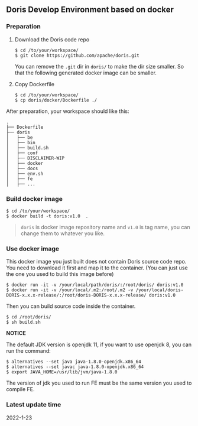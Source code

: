 <!-- 
Licensed to the Apache Software Foundation (ASF) under one
or more contributor license agreements.  See the NOTICE file
distributed with this work for additional information
regarding copyright ownership.  The ASF licenses this file
to you under the Apache License, Version 2.0 (the
"License"); you may not use this file except in compliance
with the License.  You may obtain a copy of the License at

  http://www.apache.org/licenses/LICENSE-2.0

Unless required by applicable law or agreed to in writing,
software distributed under the License is distributed on an
"AS IS" BASIS, WITHOUT WARRANTIES OR CONDITIONS OF ANY
KIND, either express or implied.  See the License for the
specific language governing permissions and limitations
under the License.
-->

## Doris Develop Environment based on docker

### Preparation

1. Download the Doris code repo

    ```console
    $ cd /to/your/workspace/
    $ git clone https://github.com/apache/doris.git
    ```

    You can remove the `.git` dir in `doris/` to make the dir size smaller.
    So that the following generated docker image can be smaller.

2. Copy Dockerfile

    ```console
    $ cd /to/your/workspace/
    $ cp doris/docker/Dockerfile ./
    ```

After preparation, your workspace should like this:

```
.
├── Dockerfile
├── doris
│   ├── be
│   ├── bin
│   ├── build.sh
│   ├── conf
│   ├── DISCLAIMER-WIP
│   ├── docker
│   ├── docs
│   ├── env.sh
│   ├── fe
│   ├── ...
```

### Build docker image

```console
$ cd /to/your/workspace/
$ docker build -t doris:v1.0  .
```

> `doris` is docker image repository name and `v1.0` is tag name, you can change them to whatever you like.

### Use docker image

This docker image you just built does not contain Doris source code repo. You need
to download it first and map it to the container. (You can just use the one you
used to build this image before)

```console
$ docker run -it -v /your/local/path/doris/:/root/doris/ doris:v1.0
$ docker run -it -v /your/local/.m2:/root/.m2 -v /your/local/doris-DORIS-x.x.x-release/:/root/doris-DORIS-x.x.x-release/ doris:v1.0
```

Then you can build source code inside the container.

```console
$ cd /root/doris/
$ sh build.sh
```

**NOTICE**

The default JDK version is openjdk 11, if you want to use openjdk 8, you can run the command:

```console
$ alternatives --set java java-1.8.0-openjdk.x86_64
$ alternatives --set javac java-1.8.0-openjdk.x86_64
$ export JAVA_HOME=/usr/lib/jvm/java-1.8.0
```

The version of jdk you used to run FE must be the same version you used to compile FE.

### Latest update time

2022-1-23

